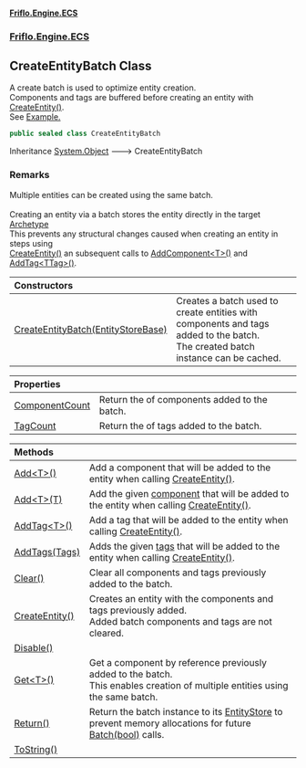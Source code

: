 #### [Friflo.Engine.ECS](index.md 'index')
### [Friflo.Engine.ECS](Friflo.Engine.ECS.md 'Friflo.Engine.ECS')

## CreateEntityBatch Class

A create batch is used to optimize entity creation.<br/>
Components and tags are buffered before creating an entity with [CreateEntity()](CreateEntityBatch.CreateEntity().md 'Friflo.Engine.ECS.CreateEntityBatch.CreateEntity()').<br/>
See <a href="https://github.com/friflo/Friflo.Json.Fliox/blob/main/Engine/README.md#batch---create-entity">Example.</a>

```csharp
public sealed class CreateEntityBatch
```

Inheritance [System.Object](https://docs.microsoft.com/en-us/dotnet/api/System.Object 'System.Object') &#129106; CreateEntityBatch

### Remarks
Multiple entities can be created using the same batch.<br/><br/>
Creating an entity via a batch stores the entity directly in the target [Archetype](Archetype.md 'Friflo.Engine.ECS.Archetype')<br/>
This prevents any structural changes caused when creating an entity in steps using<br/>[CreateEntity()](EntityStore.CreateEntity().md 'Friflo.Engine.ECS.EntityStore.CreateEntity()') an subsequent calls to [AddComponent&lt;T&gt;()](Entity.AddComponent_T_().md 'Friflo.Engine.ECS.Entity.AddComponent<T>()')
and [AddTag&lt;TTag&gt;()](Entity.AddTag_TTag_().md 'Friflo.Engine.ECS.Entity.AddTag<TTag>()').

| Constructors | |
| :--- | :--- |
| [CreateEntityBatch(EntityStoreBase)](CreateEntityBatch.CreateEntityBatch(EntityStoreBase).md 'Friflo.Engine.ECS.CreateEntityBatch.CreateEntityBatch(Friflo.Engine.ECS.EntityStoreBase)') | Creates a batch used to create entities with components and tags added to the batch.<br/> The created batch instance can be cached. |

| Properties | |
| :--- | :--- |
| [ComponentCount](CreateEntityBatch.ComponentCount.md 'Friflo.Engine.ECS.CreateEntityBatch.ComponentCount') | Return the of components added to the batch. |
| [TagCount](CreateEntityBatch.TagCount.md 'Friflo.Engine.ECS.CreateEntityBatch.TagCount') | Return the of tags added to the batch. |

| Methods | |
| :--- | :--- |
| [Add&lt;T&gt;()](CreateEntityBatch.Add_T_().md 'Friflo.Engine.ECS.CreateEntityBatch.Add<T>()') | Add a component that will be added to the entity when calling [CreateEntity()](CreateEntityBatch.CreateEntity().md 'Friflo.Engine.ECS.CreateEntityBatch.CreateEntity()'). |
| [Add&lt;T&gt;(T)](CreateEntityBatch.Add_T_(T).md 'Friflo.Engine.ECS.CreateEntityBatch.Add<T>(T)') | Add the given [component](CreateEntityBatch.Add_T_(T).md#Friflo.Engine.ECS.CreateEntityBatch.Add_T_(T).component 'Friflo.Engine.ECS.CreateEntityBatch.Add<T>(T).component') that will be added to the entity when calling [CreateEntity()](CreateEntityBatch.CreateEntity().md 'Friflo.Engine.ECS.CreateEntityBatch.CreateEntity()'). |
| [AddTag&lt;T&gt;()](CreateEntityBatch.AddTag_T_().md 'Friflo.Engine.ECS.CreateEntityBatch.AddTag<T>()') | Add a tag that will be added to the entity when calling [CreateEntity()](CreateEntityBatch.CreateEntity().md 'Friflo.Engine.ECS.CreateEntityBatch.CreateEntity()'). |
| [AddTags(Tags)](CreateEntityBatch.AddTags(Tags).md 'Friflo.Engine.ECS.CreateEntityBatch.AddTags(Friflo.Engine.ECS.Tags)') | Adds the given [tags](CreateEntityBatch.AddTags(Tags).md#Friflo.Engine.ECS.CreateEntityBatch.AddTags(Friflo.Engine.ECS.Tags).tags 'Friflo.Engine.ECS.CreateEntityBatch.AddTags(Friflo.Engine.ECS.Tags).tags') that will be added to the entity when calling [CreateEntity()](CreateEntityBatch.CreateEntity().md 'Friflo.Engine.ECS.CreateEntityBatch.CreateEntity()'). |
| [Clear()](CreateEntityBatch.Clear().md 'Friflo.Engine.ECS.CreateEntityBatch.Clear()') | Clear all components and tags previously added to the batch. |
| [CreateEntity()](CreateEntityBatch.CreateEntity().md 'Friflo.Engine.ECS.CreateEntityBatch.CreateEntity()') | Creates an entity with the components and tags previously added.<br/> Added batch components and tags are not cleared. |
| [Disable()](CreateEntityBatch.Disable().md 'Friflo.Engine.ECS.CreateEntityBatch.Disable()') | |
| [Get&lt;T&gt;()](CreateEntityBatch.Get_T_().md 'Friflo.Engine.ECS.CreateEntityBatch.Get<T>()') | Get a component by reference previously added to the batch.<br/> This enables creation of multiple entities using the same batch. |
| [Return()](CreateEntityBatch.Return().md 'Friflo.Engine.ECS.CreateEntityBatch.Return()') | Return the batch instance to its [EntityStore](EntityStore.md 'Friflo.Engine.ECS.EntityStore') to prevent memory allocations for future [Batch(bool)](EntityStoreBase.Batch(bool).md 'Friflo.Engine.ECS.EntityStoreBase.Batch(bool)') calls. |
| [ToString()](CreateEntityBatch.ToString().md 'Friflo.Engine.ECS.CreateEntityBatch.ToString()') | |

